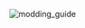 ![modding_guide](https://github.com/FrederoxDev/Bedrock-Modding-Guide/assets/69014593/25264241-bb27-47b1-808f-f8056a07c8f7)
